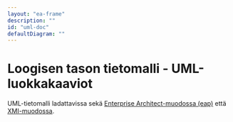 ```yaml
---
layout: "ea-frame"
description: ""
id: "uml-doc"
defaultDiagram: ""
---
```

# Loogisen tason tietomalli - UML-luokkakaaviot
UML-tietomalli ladattavissa sekä [Enterprise Architect-muodossa (eap)](../rakentamisenluvat.eap) että [XMI-muodossa](../rakentamisenluvat.xml?raw=true).
